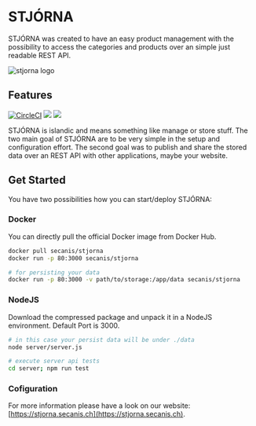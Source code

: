 # STJÓRNA

STJÓRNA was created to have an easy product management with the possibility to access the categories and products over an simple just readable REST API.

![stjorna logo](https://stjorna.secanis.ch/docs/images/stjorna_middle_compressor.png "STJÓRNA Logo")

## Features

[![CircleCI](https://circleci.com/gh/secanis/stjorna/tree/master.svg?style=svg)](https://circleci.com/gh/secanis/stjorna/tree/master "Latest Build Result @CircleCI")
[![](https://images.microbadger.com/badges/image/secanis/stjorna.svg)](https://microbadger.com/images/secanis/stjorna "Stjorna Docker Image")
[![](https://images.microbadger.com/badges/version/secanis/stjorna.svg)](https://microbadger.com/images/secanis/stjorna "Stjorna Latest Version")

STJÓRNA is islandic and means something like manage or store stuff.
The two main goal of STJÓRNA are to be very simple in the setup and configuration effort. The second goal was to publish and share the stored data over an REST API with other applications, maybe your website.

## Get Started

You have two possibilities how you can start/deploy STJÓRNA:

### Docker

You can directly pull the official Docker image from Docker Hub.

``` bash
docker pull secanis/stjorna
docker run -p 80:3000 secanis/stjorna

# for persisting your data
docker run -p 80:3000 -v path/to/storage:/app/data secanis/stjorna
```

### NodeJS

Download the compressed package and unpack it in a NodeJS environment. Default Port is 3000.

``` bash
# in this case your persist data will be under ./data
node server/server.js

# execute server api tests
cd server; npm run test
```

### Cofiguration

For more information please have a look on our website: [https://stjorna.secanis.ch](https://stjorna.secanis.ch).